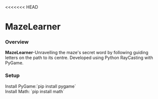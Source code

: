 <<<<<<< HEAD
# MazeLearner
<h3>Overview</h3>
<b>MazeLearner</b>-Unravelling the maze's secret word by following guiding letters on the path to its centre. Developed using 
Python RayCasting  with PyGame.



<h3>Setup</h3>
Install PyGame:`pip install pygame`<br>
Install Math: `pip install math`



